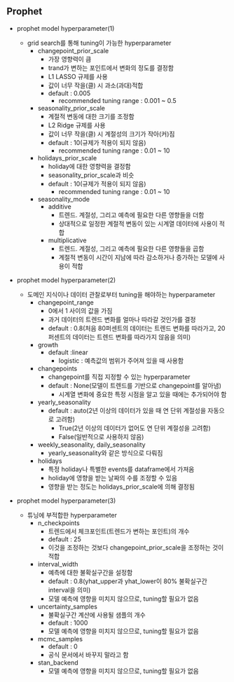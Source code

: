 ## Prophet

- prophet model hyperparameter(1)
    - grid search를 통해 tuning이 가능한 hyperparameter
        - changepoint_prior_scale
            - 가장 영향력이 큼
            - trand가 변하는 포인트에서 변화의 정도를 결정함
            - L1 LASSO 규제를 사용
            - 값이 너무 작을(클) 시 과소(과대)적합
            - default : 0.005
                - recommended tuning range : 0.001 ~ 0.5
        - seasonality_prior_scale
            - 계절적 변동에 대한 크기를 조정함
            - L2 Ridge 규제를 사용
            - 값이 너무 작을(클) 시 계절성의 크기가 작아(커)짐
            - default : 10(규제가 적용이 되지 않음)
                - recommended tuning range : 0.01 ~ 10
        - holidays_prior_scale
            - holiday에 대한 영향력을 결정함
            - seasonality_prior_scale과 비슷
            - default : 10(규제가 적용이 되지 않음)
                - recommended tuning range : 0.01 ~ 10
        - seasonality_mode
            - additive 
                - 트렌드. 계절성, 그리고 예측에 필요한 다른 영향들을 더함
                - 상대적으로 일정한 계절적 변동이 있는 시계열 데이터에 사용이 적합
            - multiplicative
                - 트렌드. 계절성, 그리고 예측에 필요한 다른 영향들을 곱함
                - 계절적 변동이 시간이 지남에 따라 감소하거나 증가하는 모델에 사용이 적합

- prophet model hyperparameter(2)
    - 도메인 지식이나 데이터 관찰로부터 tuning을 해야하는 hyperparameter
        - changepoint_range
            - 0에서 1 사이의 값을 가짐
            - 과거 데이터의 트렌드 변화를 얼마나 따라갈 것인가를 결정
            - default : 0.8(처음 80퍼센트의 데이터는 트렌드 변화를 따라가고, 20퍼센트의 데이터는 트렌드 변화를 따라가지 않음을 의미)
        - growth
            - default :linear
                - logistic : 예측값의 범위가 주어져 있을 때 사용함
       - changepoints
           - changepoint를 직접 지정할 수 있는 hyperparameter
           - default : None(모델이 트렌드를 기반으로 changepoint를 알아냄)
               - 시계열 변화에 중요한 특정 시점을 알고 있을 때에는 추가되어야 함
       - yearly_seasonality
           - default : auto(2년 이상의 데이터가 있을 때 연 단위 계절성을 자동으로 고려함)
               - True(2년 이상의 데이터가 없어도 연 단위 계절성을 고려함)
               - False(일반적으로 사용하지 않음)
       - weekly_seasonality, daily_seasonality
           - yearly_seasonality와 같은 방식으로 다뤄짐
       - holidays
           - 특정 holiday나 특별한 events를 dataframe에서 가져옴
           - holiday에 영향을 받는 날짜의 수를 조정할 수 있음
           - 영향을 받는 정도는 holidays_prior_scale에 의해 결정됨

- prophet model hyperparameter(3)
    - 튜닝에 부적합한 hyperparameter
        - n_checkpoints
            - 트렌드에서 체크포인트(트렌드가 변하는 포인트)의 개수
            - default : 25
            - 이것을 조정하는 것보다 changepoint_prior_scale을 조정하는 것이 적합
        - interval_width
            - 예측에 대한 불확실구간을 설정함
            - default : 0.8(yhat_upper과 yhat_lower이 80% 불확실구간 interval을 의미)
            - 모델 예측에 영향을 미치지 않으므로, tuning할 필요가 없음
        - uncertainty_samples
            - 불확실구간 계산에 사용될 샘플의 개수
            - default : 1000
            - 모델 예측에 영향을 미치지 않으므로, tuning할 필요가 없음
        - mcmc_samples
            - default : 0
            - 공식 문서에서 바꾸지 말라고 함
        - stan_backend
            - 모델 예측에 영향을 미치지 않으므로, tuning할 필요가 없음
